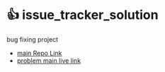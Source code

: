 # :+1: issue_tracker_solution
bug fixing project

- [main Repo Link](https://github.com/ProgrammingHero1/issue-tracker)
- [problem main live link](https://programminghero1.github.io/issue-tracker/)
